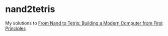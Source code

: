 # nand2tetris

My solutions to [From Nand to Tetris: Building a Modern Computer from First Principles](https://www.nand2tetris.org)
